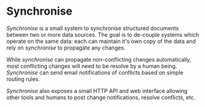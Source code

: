Synchronise
===========

*Synchronise* is a small system to synchronise structured documents between two
or more data sources. The goal is to de-couple systems which operate on the
same data: each can maintain it's own copy of the data and rely on
*synchronise* to propagate any changes.

While *synchronise* can propagate non-conflicting changes automatically, most
conflicting changes will need to be resolve by a human being. *Synchronise* can
send email notifications of conflicts based on simple routing rules.

*Synchronise* also exposes a small HTTP API and web interface allowing other
tools and humans to post change notifications, resolve conflicts, etc.
